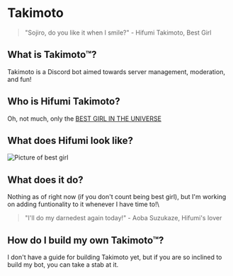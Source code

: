 # Takimoto
>"Sojiro, do you like it when I smile?" - Hifumi Takimoto, Best Girl
## What is Takimoto™?
Takimoto is a Discord bot aimed towards server management, moderation, and fun!
## Who is Hifumi Takimoto?
Oh, not much, only the [BEST GIRL IN THE UNIVERSE](http://lmgtfy.com/?q=hifumi+takimoto+new+game)
## What does Hifumi look like?
![Picture of best girl](https://hifumi.io/assets/hifumi_pc.png)
## What does it do?
Nothing as of right now (if you don't count being best girl), but I'm working on adding funtionality to it whenever I have time to!\
>"I'll do my darnedest again today!" - Aoba Suzukaze, Hifumi's lover
## How do I build my own Takimoto™?
I don't have a guide for building Takimoto yet, but if you are so inclined to build my bot, you can take a stab at it.
